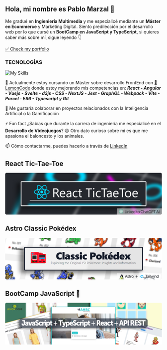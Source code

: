 ## Hola, mi nombre es Pablo Marzal 👋 
Me gradué en **Ingieniería Multimedia** y me especialicé mediante un **Máster en Ecommerce** y Marketing Digital. Siento predilección por el desarrollo web por lo que cursé un **BootCamp en JavaScript y TypeScript**, si quieres saber más sobre mí, sigue leyendo 👇

[✅ Check my portfolio](https://pablomarzal.com/)

### TECNOLOGÍAS
![My Skills](https://skillicons.dev/icons?i=html,css,js,ts,react,astro,tailwind,vitest,wordpress,vscode,git,github&perline=6)

🌱 Actualmente estoy cursando un Máster sobre desarrollo FrontEnd con [🍋 LemonCode](https://lemoncode.net/) donde estoy mejorando mis competencias en: ***React - Angular - Vuejs - Svelte - d3js - CSS - NextJS -  Jest - GraphQL - Webpack - Vite - Parcel - ES6 - Typescript y Git***

👯 Me gustaría colaborar en proyectos relacionados con la Inteligencia Artificial o la Gamificación

⚡ Fun fact ¿Sabías que durante la carrera de ingeniería me especialicé en el **Desarrollo de Videojuegos**? 😄 Otro dato curioso sobre mí es que me apasiona el baloncesto y los animales.

📫 Cómo contactarme, puedes hacerlo a través de [LinkedIn](https://www.linkedin.com/in/pablo-marzal/)

## React Tic-Tae-Toe
[![React Tic Tae Toe](https://raw.githubusercontent.com/oleojake/oleojake/main/React%20TicTaeToe%20ai.png)](https://github.com/oleojake/react-tictaetoe-ia)

## Astro Classic Pokédex
[![Astro Classic Pokédex](https://raw.githubusercontent.com/oleojake/oleojake/main/classic-pokedex.png)](https://github.com/oleojake/Classic-Pokedex)

## BootCamp JavaScript 🍋
[![BootCamp javaScript](https://raw.githubusercontent.com/oleojake/oleojake/main/Bootcamp%20JS.png)](https://github.com/oleojake/bootcampjs-lemoncode)
